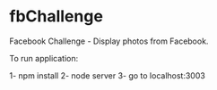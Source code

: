 # fbChallenge
Facebook Challenge - Display photos from Facebook.

To run application:

1- npm install
2- node server
3- go to localhost:3003
